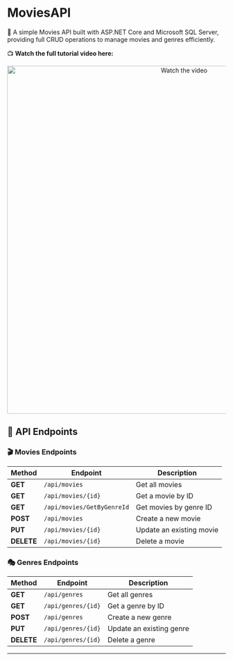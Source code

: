 # MoviesAPI
🚀 A simple Movies API built with ASP.NET Core and Microsoft SQL Server, providing full CRUD operations to manage movies and genres efficiently.

📺 **Watch the full tutorial video here:** 

<!-- Resize image -->
<p align="center">
  <a href="https://www.youtube.com/watch?v=KNYJgYDEMRA">
    <img src="https://img.youtube.com/vi/Js_S_Pcy950/0.jpg" alt="Watch the video" width="800" />
  </a>
</p>



## 📄 API Endpoints

### 🎬 Movies Endpoints

| **Method** | **Endpoint**           | **Description**                  |
|------------|------------------------|----------------------------------|
| **GET**    | `/api/movies`           | Get all movies                  |
| **GET**    | `/api/movies/{id}`      | Get a movie by ID               |
| **GET**    | `/api/movies/GetByGenreId`| Get movies by genre ID        |
| **POST**   | `/api/movies`           | Create a new movie              |
| **PUT**    | `/api/movies/{id}`      | Update an existing movie        |
| **DELETE** | `/api/movies/{id}`      | Delete a movie                  |

### 🎭 Genres Endpoints

| **Method** | **Endpoint**           | **Description**                 |
|------------|------------------------|---------------------------------|
| **GET**    | `/api/genres`          | Get all genres                  |
| **GET**    | `/api/genres/{id}`     | Get a genre by ID               |
| **POST**   | `/api/genres`          | Create a new genre              |
| **PUT**    | `/api/genres/{id}`     | Update an existing genre        |
| **DELETE** | `/api/genres/{id}`     | Delete a genre                  |

---

